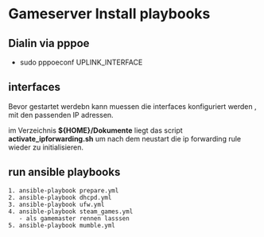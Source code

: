 Gameserver Install playbooks
============================

## Dialin via pppoe

* sudo pppoeconf UPLINK_INTERFACE

## interfaces

Bevor gestartet werdebn kann muessen die interfaces konfiguriert werden , mit den passenden IP adressen.

im  Verzeichnis __${HOME}/Dokumente__ liegt das script __activate_ipforwarding.sh__ um nach dem neustart die ip forwarding rule wieder zu initialisieren.

## run ansible playbooks

    1. ansible-playbook prepare.yml
    2. ansible-playbook dhcpd.yml
    3. ansible-playbook ufw.yml
    4. ansible-playbook steam_games.yml
       - als gamemaster rennen lasssen
    5. ansible-playbook mumble.yml
